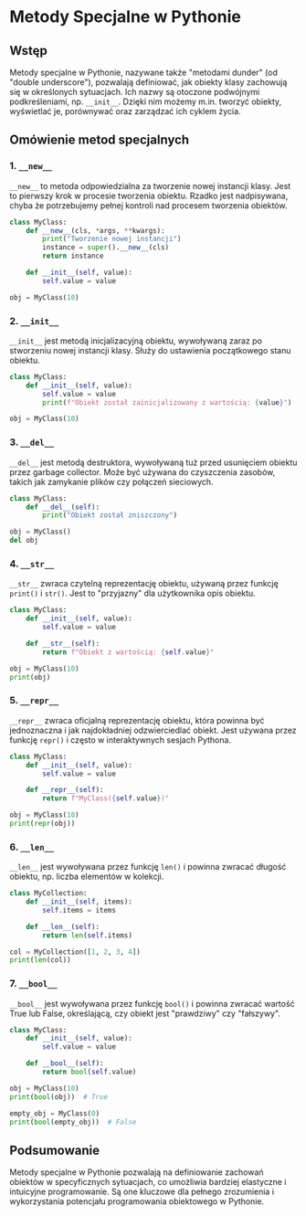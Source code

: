 # Metody Specjalne w Pythonie

## Wstęp

Metody specjalne w Pythonie, nazywane także "metodami dunder" (od "double underscore"), pozwalają definiować, jak obiekty klasy zachowują się w określonych sytuacjach. Ich nazwy są otoczone podwójnymi podkreśleniami, np. `__init__`. Dzięki nim możemy m.in. tworzyć obiekty, wyświetlać je, porównywać oraz zarządzać ich cyklem życia.

## Omówienie metod specjalnych

### 1. `__new__`

`__new__` to metoda odpowiedzialna za tworzenie nowej instancji klasy. Jest to pierwszy krok w procesie tworzenia obiektu. Rzadko jest nadpisywana, chyba że potrzebujemy pełnej kontroli nad procesem tworzenia obiektów.

```python
class MyClass:
    def __new__(cls, *args, **kwargs):
        print("Tworzenie nowej instancji")
        instance = super().__new__(cls)
        return instance

    def __init__(self, value):
        self.value = value

obj = MyClass(10)
```

### 2. `__init__`

`__init__` jest metodą inicjalizacyjną obiektu, wywoływaną zaraz po stworzeniu nowej instancji klasy. Służy do ustawienia początkowego stanu obiektu.

```python
class MyClass:
    def __init__(self, value):
        self.value = value
        print(f"Obiekt został zainicjalizowany z wartością: {value}")

obj = MyClass(10)
```

### 3. `__del__`

`__del__` jest metodą destruktora, wywoływaną tuż przed usunięciem obiektu przez garbage collector. Może być używana do czyszczenia zasobów, takich jak zamykanie plików czy połączeń sieciowych.

```python
class MyClass:
    def __del__(self):
        print("Obiekt został zniszczony")

obj = MyClass()
del obj
```

### 4. `__str__`

`__str__` zwraca czytelną reprezentację obiektu, używaną przez funkcję `print()` i `str()`. Jest to "przyjazny" dla użytkownika opis obiektu.

```python
class MyClass:
    def __init__(self, value):
        self.value = value

    def __str__(self):
        return f"Obiekt z wartością: {self.value}"

obj = MyClass(10)
print(obj)
```

### 5. `__repr__`

`__repr__` zwraca oficjalną reprezentację obiektu, która powinna być jednoznaczna i jak najdokładniej odzwierciedlać obiekt. Jest używana przez funkcję `repr()` i często w interaktywnych sesjach Pythona.

```python
class MyClass:
    def __init__(self, value):
        self.value = value

    def __repr__(self):
        return f"MyClass({self.value})"

obj = MyClass(10)
print(repr(obj))
```

### 6. `__len__`

`__len__` jest wywoływana przez funkcję `len()` i powinna zwracać długość obiektu, np. liczba elementów w kolekcji.

```python
class MyCollection:
    def __init__(self, items):
        self.items = items

    def __len__(self):
        return len(self.items)

col = MyCollection([1, 2, 3, 4])
print(len(col))
```

### 7. `__bool__`

`__bool__` jest wywoływana przez funkcję `bool()` i powinna zwracać wartość True lub False, określającą, czy obiekt jest "prawdziwy" czy "fałszywy".

```python
class MyClass:
    def __init__(self, value):
        self.value = value

    def __bool__(self):
        return bool(self.value)

obj = MyClass(10)
print(bool(obj))  # True

empty_obj = MyClass(0)
print(bool(empty_obj))  # False
```

## Podsumowanie

Metody specjalne w Pythonie pozwalają na definiowanie zachowań obiektów w specyficznych sytuacjach, co umożliwia bardziej elastyczne i intuicyjne programowanie. Są one kluczowe dla pełnego zrozumienia i wykorzystania potencjału programowania obiektowego w Pythonie.
